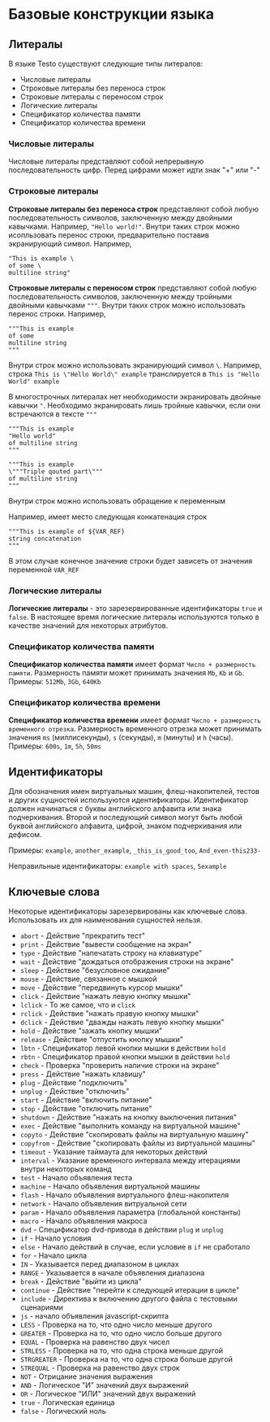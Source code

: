 # Базовые конструкции языка

## Литералы

В языке Testo существуют следующие типы литералов:

-   Числовые литералы
-   Строковые литералы без переноса строк
-   Строковые литералы с переносом строк
-   Логические литералы
-   Спецификатор количества памяти
-   Спецификатор количества времени

### Числовые литералы

Числовые литералы представляют собой непрерывную последовательность
цифр. Перед цифрами может идти знак \"+\" или \"-\"

### Строковые литералы

**Строковые литералы без переноса строк** представляют собой любую
последовательность символов, заключенную между двойными кавычками.
Например, `"Hello world!"`. Внутри таких строк можно исопльзовать
перенос строки, предварительно поставив экранирующий символ. Например,

```testo
"This is example \
of some \
multiline string"
```

**Строковые литералы с переносом строк** представляют собой любую
последовательность символов, заключенную между тройными двойными
кавычками `"""`. Внутри таких строк можно использовать перенос строки.
Например,

```testo
"""This is example
of some
multiline string
"""
```

Внутри строк можно использовать экранирующий символ `\`. Например,
строка `This is \"Hello World\" example` транслируется в
`This is "Hello World" example`

В многострочных литералах нет необходимости экранировать двойные кавычки
`"`. Необходимо экранировать лишь тройные кавычки, если они встречаются
в тексте `"""`

```testo
"""This is example
"Hello world"
of multiline string
"""

"""This is example
\"""Triple qouted part\"""
of multiline string
"""
```

Внутри строк можно использовать обращение к переменным

Например, имеет место следующая конкатенация строк

```testo
"""This is example of ${VAR_REF}
string concatenation
"""
```

В этом случае конечное значение строки будет зависеть от значения
переменной `VAR_REF`

### Логические литералы

**Логические литералы** - это зарезервированные идентификаторы `true` и
`false`. В настоящее время логические литералы используются только в
качестве значений для некоторых атрибутов.

### Спецификатор количества памяти

**Спецификатор количества памяти** имеет формат
`Число + размерность памяти`. Размерность памяти может принимать
значения `Mb`, `Kb` и `Gb`. Примеры: `512Mb`, `3Gb`, `640Kb`

### Спецификатор количества времени

**Спецификатор количества времени** имеет формат
`Число + размерность временного отрезка`. Размерность временного отрезка
может принимать значения `ms` (миллисекунды), `s` (секунды), `m`
(минуты) и `h` (часы). Примеры: `600s`, `1m`, `5h`, `50ms`

## Идентификаторы

Для обозначения имен виртуальных машин, флеш-накопителей, тестов и
других сущностей используются идентификаторы. Идентификатор должен
начинаться с буквы английского алфавита или знака подчеркивания. Второй
и последующий символ могут быть любой буквой английского алфавита,
цифрой, знаком подчеркивания или дефисом.

Примеры: `example`, `another_example`, `_this_is_good_too`,
`And_even-this233-`

Неправильные идентификаторы: `example with spaces`, `5example`

## Ключевые слова

Некоторые идентификаторы зарезервированы как ключевые слова.
Использовать их для наименования сущностей нельзя.

- `abort` - Действие \"прекратить тест\"
- `print` - Действие \"вывести сообщение на экран\"
- `type` - Действие \"напечатать строку на клавиатуре\"
- `wait` - Действие \"дождаться отображения строки на экране\"
- `sleep` - Действие \"безусловное ожидание\"
- `mouse` - Действие, связанное с мышкой
- `move` - Действие \"передвинуть курсор мышки\"
- `click` - Действие \"нажать левую кнопку мышки\"
- `lclick` - То же самое, что и `click`
- `rclick` - Действие \"нажать правую кнопку мышки\"
- `dclick` - Действие \"дважды нажать левую кнопку мышки\"
- `hold` - Действие \"зажать кнопку мышки\"
- `release` - Действие \"отпустить кнопку мышки\"
- `lbtn` - Спецификатор левой кнопки мышки в действии `hold`
- `rbtn` - Спецификатор правой кнопки мышки в действии `hold`
- `check` - Проверка \"проверить наличие строки на экране\"
- `press` - Действие \"нажать клавишу\"
- `plug` - Действие \"подключить\"
- `unplug` - Действие \"отключить\"
- `start` - Действие \"включить питание\"
- `stop` - Действие \"отключить питание\"
- `shutdown` - Действие \"нажать на кнопку выключения питания\"
- `exec` - Действие \"выполнить команду на виртуальной машине\"
- `copyto` - Действие \"скопировать файлы на виртуальную машину\"
- `copyfrom` - Действие \"скопировать файлы из виртуальной машины\"
- `timeout` - Указание таймаута для некоторых действий
- `interval` - Указание временного интервала между итерациями внутри
  некоторых команд
- `test` - Начало объявления теста
- `machine` - Начало объявления виртуальной машины
- `flash` - Начало объявления виртуального флеш-накопителя
- `network` - Начало объявления витруальной сети
- `param` - Начало объявления параметра (глобальной константы)
- `macro` - Начало объявления макроса
- `dvd` - Спецификатор dvd-привода в действии `plug` и `unplug`
- `if` - Начало условия
- `else` - Начало действий в случае, если условие в `if` не
  сработало
- `for` - Начало цикла
- `IN` - Указывается перед диапазоном в циклах
- `RANGE` - Указывается в начале объявления диапазона
- `break` - Действие \"выйти из цикла\"
- `continue` - Действие \"перейти к следующей итерации в цикле\"
- `include` - Директива к включению другого файла с тестовыми
  сценариями
- `js` - начало объявления javascript-скрипта
- `LESS` - Проверка на то, что одно число меньше другого
- `GREATER` - Проверка на то, что одно число больше другого
- `EQUAL` - Проверка на равенство двух чисел
- `STRLESS` - Проверка на то, что одна строка меньше другой
- `STRGREATER` - Проверка на то, что одна строка больше другой
- `STREQUAL` - Проверка на равенство двух строк
- `NOT` - Отрицание значения выражения
- `AND` - Логическое \"И\" значений двух выражений
- `OR` - Логическое \"ИЛИ\" значений двух выражений
- `true` - Логическая единица
- `false` - Логический ноль
